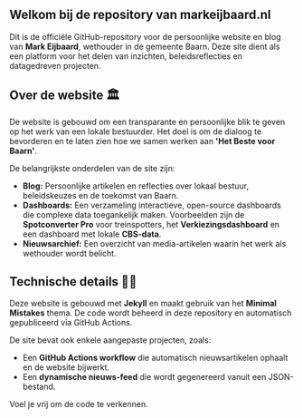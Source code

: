## Welkom bij de repository van markeijbaard.nl

Dit is de officiële GitHub-repository voor de persoonlijke website en blog van **Mark Eijbaard**, wethouder in de gemeente Baarn. Deze site dient als een platform voor het delen van inzichten, beleidsreflecties en datagedreven projecten.

## Over de website 🏛️

De website is gebouwd om een transparante en persoonlijke blik te geven op het werk van een lokale bestuurder. Het doel is om de dialoog te bevorderen en te laten zien hoe we samen werken aan **'Het Beste voor Baarn'**.

De belangrijkste onderdelen van de site zijn:

* **Blog:** Persoonlijke artikelen en reflecties over lokaal bestuur, beleidskeuzes en de toekomst van Baarn.
* **Dashboards:** Een verzameling interactieve, open-source dashboards die complexe data toegankelijk maken. Voorbeelden zijn de **Spotconverter Pro** voor treinspotters, het **Verkiezingsdashboard** en een dashboard met lokale **CBS-data**.
* **Nieuwsarchief:** Een overzicht van media-artikelen waarin het werk als wethouder wordt belicht.

## Technische details 👨‍💻

Deze website is gebouwd met **Jekyll** en maakt gebruik van het **Minimal Mistakes** thema. De code wordt beheerd in deze repository en automatisch gepubliceerd via GitHub Actions.

De site bevat ook enkele aangepaste projecten, zoals:
* Een **GitHub Actions workflow** die automatisch nieuwsartikelen ophaalt en de website bijwerkt.
* Een **dynamische nieuws-feed** die wordt gegenereerd vanuit een JSON-bestand.

Voel je vrij om de code te verkennen.
